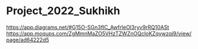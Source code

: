 # Project_2022_Sukhikh
https://app.diagrams.net/#G15O-SGn3fIC_AwfrIeOl3ryv9rRQ10ASt
https://app.moqups.com/ZgMmnMaZO5VHzTZWZnOQcloKZqywzqj9/view/page/ad64222d5
